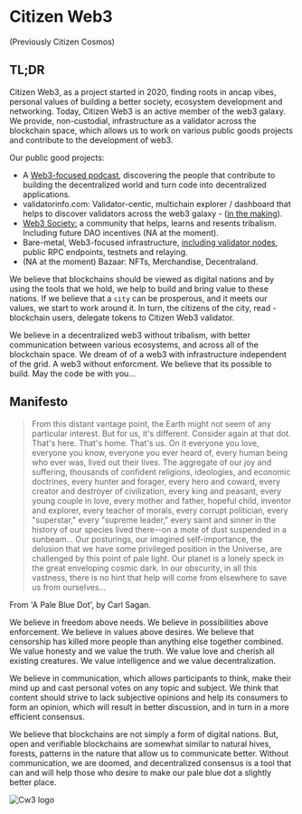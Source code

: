 # Citizen Web3

(Previously Citizen Cosmos)

## TL;DR

Citizen Web3, as a project started in 2020, finding roots in ancap vibes, personal values of building a better society, ecosystem development and networking. Today, Citizen Web3 is an active member of the web3 galaxy. We provide, non-custodial, infrastructure as a validator across the blockchain space, which allows us to work on various public goods projects and contribute to the development of web3.  

Our public good projects: 
- A [Web3-focused podcast](https://www.citizenweb3.com/episodes), discovering the people that contribute to building the decentralized world and turn code into decentralized applications.
- validatorinfo.com: Validator-centic, multichain explorer / dashboard that helps to discover validators across the web3 galaxy - ([in the making](https://validatorinfo.com/)).
- [Web3 Society:](https://t.me/web_3_society) a community that helps, learns and resents tribalism. Including future DAO incentives (NA at the moment). 
- Bare-metal, Web3-focused infrastructure, [including validator nodes](https://www.citizenweb3.com/staking), public RPC endpoints, testnets and relaying.  
- (NA at the moment) Bazaar: NFTs, Merchandise, Decentraland. 

We believe that blockchains should be viewed as digital nations and by using the tools that we hold, we help to build and bring value to these nations. If we believe that a `city` can be prosperous, and it meets our values, we start to work around it. In turn, the citizens of the city, read - blockchain users, delegate tokens to Citizen Web3 validator.

We believe in a decentralized web3 without tribalism, with better communication between various ecosystems, and across all of the blockchain space. We dream of of a web3 with infrastructure independent of the grid. A web3 without enforcment. We believe that its possible to build. May the code be with you...   

## Manifesto

> From this distant vantage point, the Earth might not seem of any particular interest. But for us, it's different. Consider again at that dot. That's here. That's home. That's us. On it everyone you love, everyone you know, everyone you ever heard of, every human being who ever was, lived out their lives. The aggregate of our joy and suffering, thousands of confident religions, ideologies, and economic doctrines, every hunter and forager, every hero and coward, every creator and destroyer of civilization, every king and peasant, every young couple in love, every mother and father, hopeful child, inventor and explorer, every teacher of morals, every corrupt politician, every "superstar," every "supreme leader," every saint and sinner in the history of our species lived there--on a mote of dust suspended in a sunbeam... Our posturings, our imagined self-importance, the delusion that we have some privileged position in the Universe, are challenged by this point of pale light. Our planet is a lonely speck in the great enveloping cosmic dark. In our obscurity, in all this vastness, there is no hint that help will come from elsewhere to save us from ourselves...

From 'A Pale Blue Dot', by Carl Sagan.

We believe in freedom above needs. We believe in possibilities above enforcement. We believe in values above desires. We believe that censorship has killed more people than anything else together combined. We value honesty and we value the truth. We value love and cherish all existing creatures. We value intelligence and we value decentralization. 

We believe in communication, which allows participants to think, make their mind up and cast personal votes on any topic and subject. We think that content should strive to lack subjective opinions and help its consumers to form an opinion, which will result in better discussion, and in turn in a more efficient consensus. 

We believe that blockchains are not simply a form of digital nations. But, open and verifiable blockchains are somewhat similar to natural hives, forests, patterns in the nature that allow us to communicate better. Without communication, we are doomed, and decentralized consensus is a tool that can and will help those who desire to make our pale blue dot a slightly better place. 

![Cw3 logo](https://github.com/citizenweb3/.github/assets/7550961/53c9992c-d949-4a60-aa7a-2884a47a0b9d)


